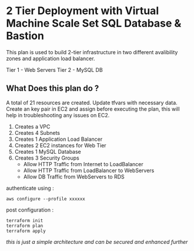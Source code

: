 # 2 Tier Deployment with Virtual Machine Scale Set SQL Database & Bastion
This plan is used to build 2-tier infrastructure in two different avalibility zones and application load balancer.

Tier 1 - Web Servers
Tier 2 - MySQL DB 
## What Does this plan do ?
A total of 21 resources are created. Update tfvars with necessary data.
Create an key pair in EC2 and assign before executing the plan, this will help in troubleshooting any issues on EC2.

1. Creates a VPC
2. Creates 4 Subnets
3. Creates 1 Application Load Balancer
4. Creates 2 EC2 instances for Web Tier
5. Creates 1 MySQL Database
6. Creates 3 Security Groups
    * Allow HTTP Traffic from Internet to LoadBalancer
    * Allow HTTP Traffic from LoadBalancer to WebServers
    * Allow DB Traffic from WebServers to RDS

authenticate using : 
```
aws configure --profile xxxxxx
```

post configuration :

```
terraform init
terraform plan
terraform apply
```

*this is just a simple architecture and can be secured and enhanced further*